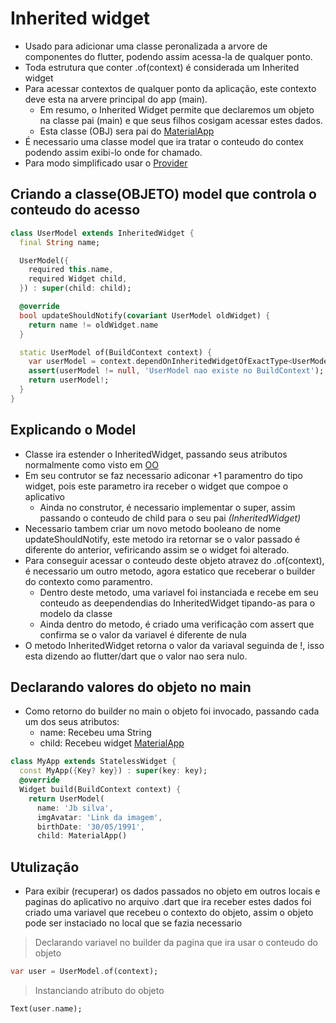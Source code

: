 # Inherited widget
- Usado para adicionar uma classe peronalizada a arvore de componentes do flutter, podendo assim acessa-la de qualquer ponto.
- Toda estrutura que conter .of(context) é considerada um Inherited widget
- Para acessar contextos de qualquer ponto da aplicação, este contexto deve esta na arvere principal do app (main).
    - Em resumo, o Inherited Widget permite que declaremos um objeto na classe pai (main) e que seus filhos cosigam acessar estes dados.
    - Esta classe (OBJ) sera pai do [MaterialApp](../Principais/MateralApp.md)
- É necessario uma classe model que ira tratar o conteudo do contex podendo assim exibi-lo onde for chamado.
- Para modo simplificado usar o [Provider](../../Dependencias/Provider.md)
## Criando a classe(OBJETO) model que controla o conteudo do acesso
```dart
class UserModel extends InheritedWidget {
  final String name;

  UserModel({
    required this.name,
    required Widget child,
  }) : super(child: child);

  @override
  bool updateShouldNotify(covariant UserModel oldWidget) {
    return name != oldWidget.name
  }

  static UserModel of(BuildContext context) {
    var userModel = context.dependOnInheritedWidgetOfExactType<UserModel>();
    assert(userModel != null, 'UserModel nao existe no BuildContext');
    return userModel!;
  }
}
```
## Explicando o Model
- Classe ira estender o InheritedWidget, passando seus atributos normalmente como visto em [OO](../../Dart/Dart_OO/OO_Em_Pratica/)
- Em seu contrutor se faz necessario adiconar +1 paramentro do tipo widget, pois este parametro ira receber o widget que compoe o aplicativo
    - Ainda no construtor, é necessario implementar o super, assim passando o conteudo de child para o seu pai *(InheritedWidget)*
- Necessario tambem criar um novo metodo booleano de nome updateShouldNotify, este metodo ira retornar se o valor passado é diferente do anterior, vefiricando assim se o widget foi alterado.
- Para conseguir acessar o conteudo deste objeto atravez do .of(context), é necessario um outro metodo, agora estatico que receberar o builder do contexto como paramentro.
    - Dentro deste metodo, uma variavel foi instanciada e recebe em seu conteudo as deependendias do InheritedWidget tipando-as para o modelo da classe
    - Ainda dentro do metodo, é criado uma verificação com assert que confirma se o valor da variavel é diferente de nula
- O metodo InheritedWidget retorna o valor da variaval seguinda de !, isso esta dizendo ao flutter/dart que o valor nao sera nulo.
## Declarando valores do objeto no main
- Como retorno do builder no main o objeto foi invocado, passando cada um dos seus atributos:
    - name: Recebeu uma String
    - child: Recebeu widget [MaterialApp](../Principais/MateralApp.md)
```dart
class MyApp extends StatelessWidget {
  const MyApp({Key? key}) : super(key: key);
  @override
  Widget build(BuildContext context) {
    return UserModel(
      name: 'Jb silva',
      imgAvatar: 'Link da imagem',
      birthDate: '30/05/1991',
      child: MaterialApp()
```
## Utulização
- Para exibir (recuperar) os dados passados no objeto em outros locais e paginas do aplicativo no arquivo .dart que ira receber estes dados foi criado uma variavel que recebeu o contexto do objeto, assim o objeto pode ser instaciado no local que se fazia necessario
>Declarando variavel no builder da pagina que ira usar o conteudo do objeto
```dart
var user = UserModel.of(context);
```
>Instanciando atributo do objeto
```dart
Text(user.name);
```


